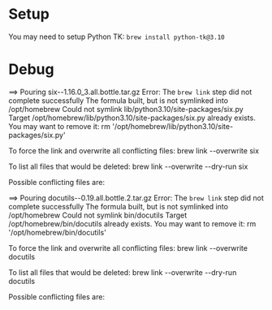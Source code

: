 # Setup
You may need to setup Python TK: `brew install python-tk@3.10`


# Debug
==> Pouring six--1.16.0_3.all.bottle.tar.gz
Error: The `brew link` step did not complete successfully
The formula built, but is not symlinked into /opt/homebrew
Could not symlink lib/python3.10/site-packages/six.py
Target /opt/homebrew/lib/python3.10/site-packages/six.py
already exists. You may want to remove it:
  rm '/opt/homebrew/lib/python3.10/site-packages/six.py'

To force the link and overwrite all conflicting files:
  brew link --overwrite six

To list all files that would be deleted:
  brew link --overwrite --dry-run six

Possible conflicting files are:


==> Pouring docutils--0.19.all.bottle.2.tar.gz
Error: The `brew link` step did not complete successfully
The formula built, but is not symlinked into /opt/homebrew
Could not symlink bin/docutils
Target /opt/homebrew/bin/docutils
already exists. You may want to remove it:
  rm '/opt/homebrew/bin/docutils'

To force the link and overwrite all conflicting files:
  brew link --overwrite docutils

To list all files that would be deleted:
  brew link --overwrite --dry-run docutils

Possible conflicting files are:
